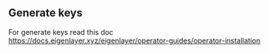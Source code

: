 ## Generate keys

For generate keys read this doc https://docs.eigenlayer.xyz/eigenlayer/operator-guides/operator-installation
